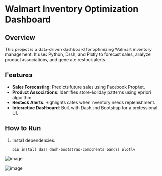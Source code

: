 # Walmart Inventory Optimization Dashboard

## Overview
This project is a data-driven dashboard for optimizing Walmart inventory management. It uses Python, Dash, and Plotly to forecast sales, analyze product associations, and generate restock alerts.

## Features
- **Sales Forecasting**: Predicts future sales using Facebook Prophet.
- **Product Associations**: Identifies store-holiday patterns using Apriori algorithm.
- **Restock Alerts**: Highlights dates when inventory needs replenishment.
- **Interactive Dashboard**: Built with Dash and Bootstrap for a professional UI.

## How to Run
1. Install dependencies:
   ```bash
   pip install dash dash-bootstrap-components pandas plotly


![image](https://github.com/user-attachments/assets/7d123314-b8ca-461d-b04f-1c5683543113)

![image](https://github.com/user-attachments/assets/97be1438-067a-4ee0-a23d-b02dd8633b18)
